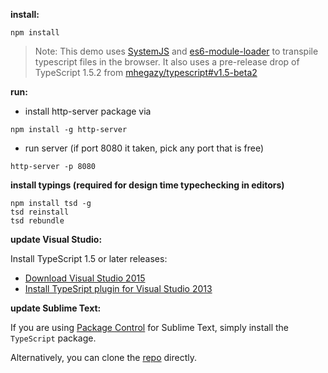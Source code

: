 **install:**
```
npm install
```

> Note: This demo uses [SystemJS](https://github.com/systemjs/systemjs) and [es6-module-loader](https://github.com/ModuleLoader/es6-module-loader) to transpile typescript files in the browser. It also uses a pre-release drop of TypeScript 1.5.2 from [mhegazy/typescript#v1.5-beta2](https://github.com/mhegazy/typescript#v1.5-beta2)

**run:**
- install http-server package via
 ```
 npm install -g http-server 
 ```
- run server (if port 8080 it taken, pick any port that is free)
 ```
 http-server -p 8080
 ```

**install typings (required for design time typechecking in editors)**
```
npm install tsd -g
tsd reinstall
tsd rebundle

```

**update Visual Studio:**

Install TypeScript 1.5 or later releases:
- [Download Visual Studio 2015](https://www.visualstudio.com/downloads/download-visual-studio-vs)
- [Install TypeSript plugin for Visual Studio 2013](https://visualstudiogallery.msdn.microsoft.com/b1fff87e-d68b-4266-8bba-46fad76bbf22)
 
**update Sublime Text:**

If you are using [Package Control](https://packagecontrol.io/) for Sublime Text, simply 
install the `TypeScript` package.

Alternatively, you can clone the [repo](https://github.com/Microsoft/TypeScript-Sublime-Plugin) directly.
